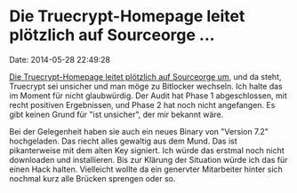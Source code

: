 Die Truecrypt-Homepage leitet plötzlich auf Sourceorge \...
===========================================================

Date: 2014-05-28 22:49:28

[Die Truecrypt-Homepage leitet plötzlich auf Sourceorge
um](http://truecrypt.org/), und da steht, Truecrypt sei unsicher und man
möge zu Bitlocker wechseln. Ich halte das im Moment für nicht
glaubwürdig. Der Audit hat Phase 1 abgeschlossen, mit recht positiven
Ergebnissen, und Phase 2 hat noch nicht angefangen. Es gibt keinen Grund
für \"ist unsicher\", der mir bekannt wäre.

Bei der Gelegenheit haben sie auch ein neues Binary von \"Version 7.2\"
hochgeladen. Das riecht alles gewaltig aus dem Mund. Das ist
pikanterweise mit dem alten Key signiert. Ich würde das erstmal noch
nicht downloaden und installieren. Bis zur Klärung der Situation würde
ich das für einen Hack halten. Vielleicht wollte da ein genervter
Mitarbeiter hinter sich nochmal kurz alle Brücken sprengen oder so.
